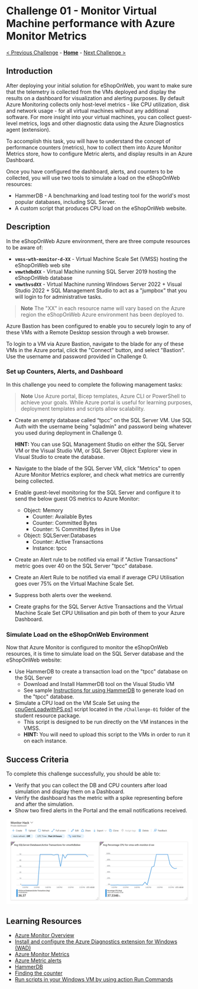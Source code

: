 # Challenge 01 - Monitor Virtual Machine performance with Azure Monitor Metrics

[< Previous Challenge](./Challenge-00.md) - **[Home](../README.md)** - [Next Challenge >](./Challenge-02.md)

## Introduction

After deploying your initial solution for eShopOnWeb, you want to make sure that the telemetry is collected from the VMs deployed and display the results on a dashboard for visualization and alerting purposes. By default Azure Monitoring collects only host-level metrics - like CPU utilization, disk and network usage - for all virtual machines without any additional software. For more insight into your virtual machines, you can collect guest-level metrics, logs and other diagnostic data using the Azure Diagnostics agent (extension).

To accomplish this task, you will have to understand the concept of performance counters (metrics), how to collect them into Azure Monitor Metrics store, how to configure Metric alerts, and display results in an Azure Dashboard.  

Once you have configured the dashboard, alerts, and counters to be collected, you will use two tools to simulate a load on the eShopOnWeb resources:
- HammerDB - A benchmarking and load testing tool for the world's most popular databases, including SQL Server.
- A custom script that produces CPU load on the eShopOnWeb website.

## Description

In the eShopOnWeb Azure environment, there are three compute resources to be aware of:
- **`vmss-wth-monitor-d-XX`** - Virtual Machine Scale Set (VMSS) hosting the eShopOnWeb web site
- **`vmwthdbdXX`** - Virtual Machine running SQL Server 2019 hosting the eShopOnWeb database
- **`vmwthvsdXX`** - Virtual Machine running Windows Server 2022 + Visual Studio 2022 + SQL Management Studio to act as a "jumpbox" that you will login to for administrative tasks.

>**Note** The "XX" in each resource name will vary based on the Azure region the eShopOnWeb Azure environment has been deployed to.

Azure Bastion has been configured to enable you to securely login to any of these VMs with a Remote Desktop session through a web browser. 

To login to a VM via Azure Bastion, navigate to the blade for any of these VMs in the Azure portal, click the "Connect" button, and select "Bastion". Use the username and password provided in Challenge 0.
 
### Set up Counters, Alerts, and Dashboard

In this challenge you need to complete the following management tasks:
>**Note** Use Azure portal, Bicep templates, Azure CLI or PowerShell to achieve your goals. While Azure portal is useful for learning purposes, deployment templates and scripts allow scalability.

- Create an empty database called “tpcc” on the SQL Server VM. Use SQL Auth with the username being "sqladmin" and password being whatever you used during deployment in Challenge 0.

	**HINT:** You can use SQL Management Studio on either the SQL Server VM or the Visual Studio VM, or SQL Server Object Explorer view in Visual Studio to create the database.

- Navigate to the blade of the SQL Server VM, click "Metrics" to open Azure Monitor Metrics explorer, and check what metrics are currently being collected.
- Enable guest-level monitoring for the SQL Server and configure it to send the below guest OS metrics to Azure Monitor:
	- Object: Memory
		- Counter: Available Bytes
		- Counter: Committed Bytes
		- Counter: % Committed Bytes in Use 
	- Object: SQLServer:Databases
		- Counter: Active Transactions
		- Instance: tpcc
- Create an Alert rule to be notified via email if "Active Transactions" metric goes over 40 on the SQL Server "tpcc" database.
- Create an Alert Rule to be notified via email if average CPU Utilisation goes over 75% on the Virtual Machine Scale Set.
- Suppress both alerts over the weekend.
- Create graphs for the SQL Server Active Transactions and the Virtual Machine Scale Set CPU Utilisation and pin both of them to your Azure Dashboard.

### Simulate Load on the eShopOnWeb Environment

Now that Azure Monitor is configured to monitor the eShopOnWeb resources, it is time to simulate load on the SQL Server database and the eShopOnWeb website:
- Use HammerDB to create a transaction load on the "tpcc" database on the SQL Server
    - Download and Install HammerDB tool on the Visual Studio VM 
    - See sample [Instructions for using HammerDB](./Resources/Challenge-01/UsingHammerDB.md) to generate load on the "tpcc" database.
- Simulate a CPU load on the VM Scale Set using the [cpuGenLoadwithPS.ps1](./Resources/Challenge-01/cpuGenLoadwithPS.ps1) script located in the `/Challenge-01` folder of the student resource package.
    - This script is designed to be run directly on the VM instances in the VMSS.
    - **HINT:** You will need to upload this script to the VMs in order to run it on each instance.

## Success Criteria

To complete this challenge successfully, you should be able to:

- Verify that you can collect the DB and CPU counters after load simulation and display them on a Dashboard.
- Verify the dashboard has the metric with a spike representing before and after the simulation.
- Show two fired alerts in the Portal and the email notifications received.

![enter image description here](../Images/01-04-Sample-dashboard.png)

## Learning Resources

- [Azure Monitor Overview](https://learn.microsoft.com/en-us/azure/azure-monitor/overview)
- [Install and configure the Azure Diagnostics extension for Windows (WAD)](https://learn.microsoft.com/en-us/azure/azure-monitor/agents/diagnostics-extension-windows-install)
- [Azure Monitor Metrics](https://learn.microsoft.com/en-us/azure/azure-monitor/essentials/data-platform-metrics)
- [Azure Metric alerts](https://learn.microsoft.com/en-us/azure/azure-monitor/alerts/alerts-types#metric-alerts)
- [HammerDB](https://www.hammerdb.com)
- [Finding the counter](https://docs.microsoft.com/en-us/powershell/module/microsoft.powershell.diagnostics/get-counter?view=powershell-5.1) 
- [Run scripts in your Windows VM by using action Run Commands](https://learn.microsoft.com/en-us/azure/virtual-machines/windows/run-command)

